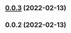 ## [0.0.3](https://github.com/tinyhelpdesk/base-plugin/compare/v0.0.2...v0.0.3) (2022-02-13)

## 0.0.2 (2022-02-13)

